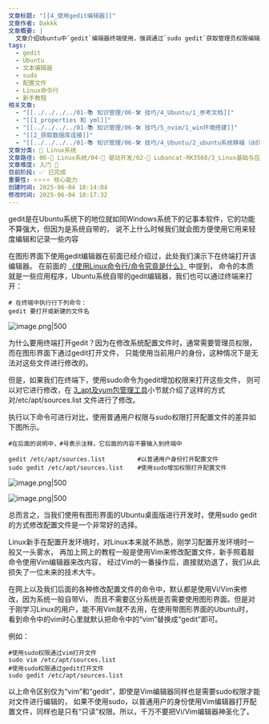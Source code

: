 ```yaml
---
文章标题: "[[4_使用gedit编辑器]]"
文章作者: Dakkk
文章概要: |
  文章介绍Ubuntu中`gedit`编辑器终端使用，强调通过`sudo gedit`获取管理员权限编辑系统配置文件。它解释了普通用户权限限制，并建议Linux新手在图形界面下优先使用`gedit`替代`Vim`，以降低学习门槛，同时指出`sudo`对修改系统文件的重要性。
tags:
  - gedit
  - Ubuntu
  - 文本编辑器
  - sudo
  - 配置文件
  - Linux命令行
  - 新手教程
相关文章:
  - "[[../../../../01-📚 知识管理/06-🛠️ 技巧/4_Ubuntu/1_参考文档]]"
  - "[[1_properties 和 yml]]"
  - "[[../../../../01-📚 知识管理/06-🛠️ 技巧/5_nvim/1_win环境搭建]]"
  - "[[2_获取数据库连接]]"
  - "[[../../../../01-📚 知识管理/06-🛠️ 技巧/4_Ubuntu/2_ubuntu系统移植（dd）]]"
文章分类: 🐧 Linux系统
文章路径: 06-🐧 Linux系统/04-🔌 驱动开发/02-💾 Lubancat-RK3568/3_Linux基础与应用开发实战/4_补充部分/4_使用gedit编辑器.md
文章难度: 入门 🌱
目前阶段: ✅ 已完成
重要性: ⭐⭐⭐⭐ 核心能力
创建时间: 2025-06-04 18:14:04
修改时间: 2025-06-04 18:17:32
---
```



gedit是在Ubuntu系统下的地位就如同Windows系统下的记事本软件，它的功能不算强大，但因为是系统自带的， 说不上什么时候我们就会图方便使用它用来轻度编辑和记录一些内容

在图形界面下使用gedit编辑器在前面已经介绍过，此处我们演示下在终端打开该编辑器。 在前面的 [《使用Linux命令行/命令究竟是什么》](https://doc.embedfire.com/linux/stm32mp1/linux_base/zh/latest/linux_basis/command_line/command_line.html#id9) 中提到， 命令的本质就是一些应用程序，Ubuntu系统自带的gedit编辑器，我们也可以通过终端来打开：

```shell
# 在终端中执行行下列命令：
gedit 要打开或新建的文件名
```

![image.png|500](https://my-obsidian-image.oss-cn-guangzhou.aliyuncs.com/2025/06/697a83f1d356cfc79ae098a5e60a7145.png)

为什么要用终端打开gedit？因为在修改系统配置文件时，通常需要管理员权限，而在图形界面下通过gedit打开文件， 只能使用当前用户的身份，这种情况下是无法对这些文件进行修改的。

但是，如果我们在终端下，使用sudo命令为gedit增加权限来打开这些文件， 则可以对它进行修改，在 [3_apt及yum包管理工具](3_apt及yum包管理工具.md)小节就介绍了这样的方式对/etc/apt/sources.list 文件进行了修改。

执行以下命令可进行对比，使用普通用户权限与sudo权限打开配置文件的差异如下图所示。
```shell
#在后面的说明中，#号表示注释，它后面的内容不要输入到终端中

gedit /etc/apt/sources.list         #以普通用户身份打开配置文件
sudo gedit /etc/apt/sources.list    #使用sudo增加权限打开配置文件
```

![image.png|500](https://my-obsidian-image.oss-cn-guangzhou.aliyuncs.com/2025/06/8f8628f6d132888f36abedaf1e6f7197.png)


![image.png|500](https://my-obsidian-image.oss-cn-guangzhou.aliyuncs.com/2025/06/d6c704d2ee6e82ac2f80d63f5b6e78b4.png)

总而言之，当我们使用有图形界面的Ubuntu桌面版进行开发时，使用sudo gedit的方式修改配置文件是一个非常好的选择。

Linux新手在配置开发环境时，对Linux本来就不熟悉，刚学习配置开发环境时一般又一头雾水， 再加上网上的教程一般是使用Vim来修改配置文件，新手照着敲命令使用Vim编辑器来改内容， 经过Vim的一番操作后，直接就劝退了，我们从此损失了一位未来的技术大牛。

在网上以及我们后面的各种修改配置文件的命令中，默认都是使用Vi/Vim来修改，因为系统一般自带Vi， 而且不需要区分系统是否需要使用图形界面。但是对于刚学习Linux的用户，能不用Vim就不去用，在使用带图形界面的Ubuntu时， 看到命令中的vim时心里就默认把命令中的“vim”替换成“gedit”即可。

例如：
```shell
#使用sudo权限通过vim打开文件
sudo vim /etc/apt/sources.list
#使用sudo权限通过gedit打开文件
sudo gedit /etc/apt/sources.list
```

以上命令区别仅为“vim”和“gedit”，即使是Vim编辑器同样也是需要sudo权限才能对文件进行编辑的， 如果不使用sudo，以普通用户的身份使用Vim编辑器打开配置文件，同样也是只有“只读”权限。所以，千万不要把Vi/Vim编辑器神圣化了。